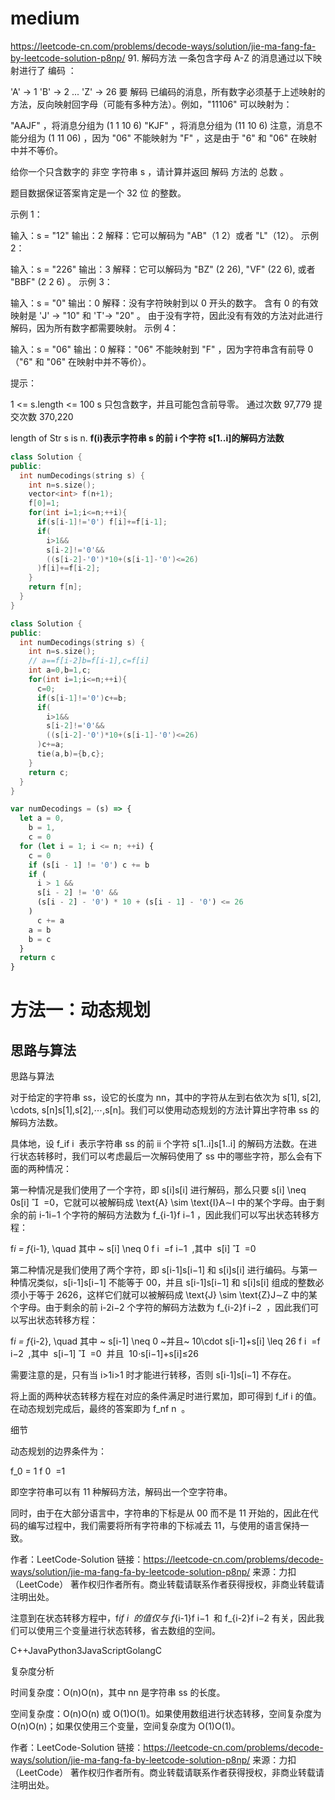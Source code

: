 # medium

https://leetcode-cn.com/problems/decode-ways/solution/jie-ma-fang-fa-by-leetcode-solution-p8np/ 91. 解码方法
一条包含字母 A-Z 的消息通过以下映射进行了 编码 ：

'A' -> 1
'B' -> 2
...
'Z' -> 26
要 解码 已编码的消息，所有数字必须基于上述映射的方法，反向映射回字母（可能有多种方法）。例如，"11106" 可以映射为：

"AAJF" ，将消息分组为 (1 1 10 6)
"KJF" ，将消息分组为 (11 10 6)
注意，消息不能分组为 (1 11 06) ，因为 "06" 不能映射为 "F" ，这是由于 "6" 和 "06" 在映射中并不等价。

给你一个只含数字的 非空 字符串 s ，请计算并返回 解码 方法的 总数 。

题目数据保证答案肯定是一个 32 位 的整数。

示例 1：

输入：s = "12"
输出：2
解释：它可以解码为 "AB"（1 2）或者 "L"（12）。
示例 2：

输入：s = "226"
输出：3
解释：它可以解码为 "BZ" (2 26), "VF" (22 6), 或者 "BBF" (2 2 6) 。
示例 3：

输入：s = "0"
输出：0
解释：没有字符映射到以 0 开头的数字。
含有 0 的有效映射是 'J' -> "10" 和 'T'-> "20" 。
由于没有字符，因此没有有效的方法对此进行解码，因为所有数字都需要映射。
示例 4：

输入：s = "06"
输出：0
解释："06" 不能映射到 "F" ，因为字符串含有前导 0（"6" 和 "06" 在映射中并不等价）。

提示：

1 <= s.length <= 100
s 只包含数字，并且可能包含前导零。
通过次数 97,779 提交次数 370,220

length of Str s is n.
**f(i)表示字符串 s 的前 i 个字符 s[1..i]的解码方法数**

```cpp
class Solution {
public:
  int numDecodings(string s) {
    int n=s.size();
    vector<int> f(n+1);
    f[0]=1;
    for(int i=1;i<=n;++i){
      if(s[i-1]!='0') f[i]+=f[i-1];
      if(
        i>1&&
        s[i-2]!='0'&&
        ((s[i-2]-'0')*10+(s[i-1]-'0')<=26)
      )f[i]+=f[i-2];
    }
    return f[n];
  }
}
```

```cpp
class Solution {
public:
  int numDecodings(string s) {
    int n=s.size();
    // a==f[i-2]b=f[i-1],c=f[i]
    int a=0,b=1,c;
    for(int i=1;i<=n;++i){
      c=0;
      if(s[i-1]!='0')c+=b;
      if(
        i>1&&
        s[i-2]!='0'&&
        ((s[i-2]-'0')*10+(s[i-1]-'0')<=26)
      )c+=a;
      tie(a,b)={b,c};
    }
    return c;
  }
}
```

```js
var numDecodings = (s) => {
  let a = 0,
    b = 1,
    c = 0
  for (let i = 1; i <= n; ++i) {
    c = 0
    if (s[i - 1] != '0') c += b
    if (
      i > 1 &&
      s[i - 2] != '0' &&
      (s[i - 2] - '0') * 10 + (s[i - 1] - '0') <= 26
    )
      c += a
    a = b
    b = c
  }
  return c
}
```

# 方法一：动态规划

## 思路与算法

思路与算法

对于给定的字符串 ss，设它的长度为 nn，其中的字符从左到右依次为 s[1], s[2], \cdots, s[n]s[1],s[2],⋯,s[n]。我们可以使用动态规划的方法计算出字符串 ss 的解码方法数。

具体地，设 f_if
i
​
表示字符串 ss 的前 ii 个字符 s[1..i]s[1..i] 的解码方法数。在进行状态转移时，我们可以考虑最后一次解码使用了 ss 中的哪些字符，那么会有下面的两种情况：

第一种情况是我们使用了一个字符，即 s[i]s[i] 进行解码，那么只要 s[i] \neq 0s[i]

​
=0，它就可以被解码成 \text{A} \sim \text{I}A∼I 中的某个字母。由于剩余的前 i-1i−1 个字符的解码方法数为 f\_{i-1}f
i−1
​
，因此我们可以写出状态转移方程：

f*i = f*{i-1}, \quad 其中 ~ s[i] \neq 0
f
i
​
=f
i−1
​
,其中  s[i]

​
=0

第二种情况是我们使用了两个字符，即 s[i-1]s[i−1] 和 s[i]s[i] 进行编码。与第一种情况类似，s[i-1]s[i−1] 不能等于 00，并且 s[i-1]s[i−1] 和 s[i]s[i] 组成的整数必须小于等于 2626，这样它们就可以被解码成 \text{J} \sim \text{Z}J∼Z 中的某个字母。由于剩余的前 i-2i−2 个字符的解码方法数为 f\_{i-2}f
i−2
​
，因此我们可以写出状态转移方程：

f*i = f*{i-2}, \quad 其中 ~ s[i-1] \neq 0 ~并且~ 10\cdot s[i-1]+s[i] \leq 26
f
i
​
=f
i−2
​
,其中  s[i−1]

​
=0  并且  10⋅s[i−1]+s[i]≤26

需要注意的是，只有当 i>1i>1 时才能进行转移，否则 s[i-1]s[i−1] 不存在。

将上面的两种状态转移方程在对应的条件满足时进行累加，即可得到 f_if
i
​
的值。在动态规划完成后，最终的答案即为 f_nf
n
​
。

细节

动态规划的边界条件为：

f_0 = 1
f
0
​
=1

即空字符串可以有 11 种解码方法，解码出一个空字符串。

同时，由于在大部分语言中，字符串的下标是从 00 而不是 11 开始的，因此在代码的编写过程中，我们需要将所有字符串的下标减去 11，与使用的语言保持一致。

作者：LeetCode-Solution
链接：https://leetcode-cn.com/problems/decode-ways/solution/jie-ma-fang-fa-by-leetcode-solution-p8np/
来源：力扣（LeetCode）
著作权归作者所有。商业转载请联系作者获得授权，非商业转载请注明出处。

注意到在状态转移方程中，f*if
i
​
的值仅与 f*{i-1}f
i−1
​
和 f\_{i-2}f
i−2
​
有关，因此我们可以使用三个变量进行状态转移，省去数组的空间。

C++JavaPython3JavaScriptGolangC

复杂度分析

时间复杂度：O(n)O(n)，其中 nn 是字符串 ss 的长度。

空间复杂度：O(n)O(n) 或 O(1)O(1)。如果使用数组进行状态转移，空间复杂度为 O(n)O(n)；如果仅使用三个变量，空间复杂度为 O(1)O(1)。

作者：LeetCode-Solution
链接：https://leetcode-cn.com/problems/decode-ways/solution/jie-ma-fang-fa-by-leetcode-solution-p8np/
来源：力扣（LeetCode）
著作权归作者所有。商业转载请联系作者获得授权，非商业转载请注明出处。
